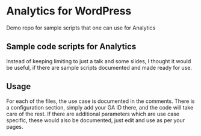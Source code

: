 # Analytics for WordPress
Demo repo for sample scripts that one can use for Analytics

## Sample code scripts for Analytics
Instead of keeping limiting to just a talk and some slides, I thought it would be useful, if there are sample scripts documented and made ready for use.

## Usage
For each of the files, the use case is documented in the comments. There is a configuration section, simply add your GA ID there, and the code will take care of the rest.
If there are additional parameters which are use case specific, these would also be documented, just edit and use as per your pages.
